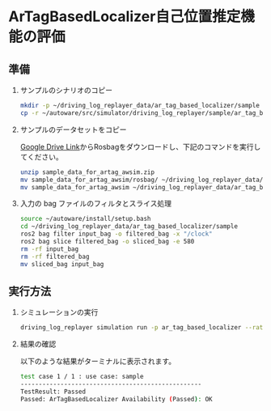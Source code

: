 # ArTagBasedLocalizer自己位置推定機能の評価

## 準備

1. サンプルのシナリオのコピー

   ```bash
   mkdir -p ~/driving_log_replayer_data/ar_tag_based_localizer/sample
   cp -r ~/autoware/src/simulator/driving_log_replayer/sample/ar_tag_based_localizer/scenario.yaml ~/driving_log_replayer_data/ar_tag_based_localizer/sample
   ```

2. サンプルのデータセットをコピー

   [Google Drive Link](https://drive.google.com/file/d/1uMVwQQFcfs8JOqfoA1FqfH_fLPwQ71jK/view)からRosbagをダウンロードし、下記のコマンドを実行してください。

   ```bash
   unzip sample_data_for_artag_awsim.zip
   mv sample_data_for_artag_awsim/rosbag/ ~/driving_log_replayer_data/ar_tag_based_localizer/sample/input_bag
   mv sample_data_for_artag_awsim ~/driving_log_replayer_data/ar_tag_based_localizer/sample/map
   ```

3. 入力の bag ファイルのフィルタとスライス処理

   ```bash
   source ~/autoware/install/setup.bash
   cd ~/driving_log_replayer_data/ar_tag_based_localizer/sample
   ros2 bag filter input_bag -o filtered_bag -x "/clock"
   ros2 bag slice filtered_bag -o sliced_bag -e 580
   rm -rf input_bag
   rm -rf filtered_bag
   mv sliced_bag input_bag
   ```

## 実行方法

1. シミュレーションの実行

   ```bash
   driving_log_replayer simulation run -p ar_tag_based_localizer --rate 0.5
   ```

2. 結果の確認

   以下のような結果がターミナルに表示されます。

   ```bash
   test case 1 / 1 : use case: sample
   --------------------------------------------------
   TestResult: Passed
   Passed: ArTagBasedLocalizer Availability (Passed): OK
   ```
